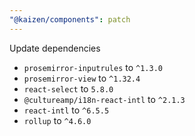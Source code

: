 ```yaml
---
"@kaizen/components": patch
---
```


Update dependencies
- `prosemirror-inputrules` to `^1.3.0`
- `prosemirror-view` to `^1.32.4`
- `react-select` to `5.8.0`
- `@cultureamp/i18n-react-intl` to `^2.1.3`
- `react-intl` to `^6.5.5`
- `rollup` to `^4.6.0`
